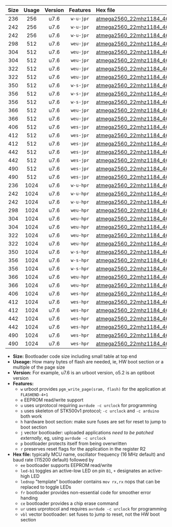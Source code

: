 |Size|Usage|Version|Features|Hex file|
|:-:|:-:|:-:|:-:|:--|
|236|256|u7.6|`w-u-jpr`|[atmega2560_22mhz1184_460800bps_ur_vbl.hex](https://raw.githubusercontent.com/stefanrueger/urboot/main//atmega2560_22mhz1184_460800bps_ur_vbl.hex)|
|242|256|u7.6|`w-u-jpr`|[atmega2560_22mhz1184_460800bps_led+b7_ur_vbl.hex](https://raw.githubusercontent.com/stefanrueger/urboot/main//atmega2560_22mhz1184_460800bps_led+b7_ur_vbl.hex)|
|242|256|u7.6|`w-u-jpr`|[atmega2560_22mhz1184_460800bps_lednop_ur_vbl.hex](https://raw.githubusercontent.com/stefanrueger/urboot/main//atmega2560_22mhz1184_460800bps_lednop_ur_vbl.hex)|
|298|512|u7.6|`weu-jpr`|[atmega2560_22mhz1184_460800bps_ee_ur_vbl.hex](https://raw.githubusercontent.com/stefanrueger/urboot/main//atmega2560_22mhz1184_460800bps_ee_ur_vbl.hex)|
|304|512|u7.6|`weu-jpr`|[atmega2560_22mhz1184_460800bps_ee_led+b7_ur_vbl.hex](https://raw.githubusercontent.com/stefanrueger/urboot/main//atmega2560_22mhz1184_460800bps_ee_led+b7_ur_vbl.hex)|
|304|512|u7.6|`weu-jpr`|[atmega2560_22mhz1184_460800bps_ee_lednop_ur_vbl.hex](https://raw.githubusercontent.com/stefanrueger/urboot/main//atmega2560_22mhz1184_460800bps_ee_lednop_ur_vbl.hex)|
|322|512|u7.6|`weu-jpr`|[atmega2560_22mhz1184_460800bps_ee_led+b7_fr_ur_vbl.hex](https://raw.githubusercontent.com/stefanrueger/urboot/main//atmega2560_22mhz1184_460800bps_ee_led+b7_fr_ur_vbl.hex)|
|322|512|u7.6|`weu-jpr`|[atmega2560_22mhz1184_460800bps_ee_lednop_fr_ur_vbl.hex](https://raw.githubusercontent.com/stefanrueger/urboot/main//atmega2560_22mhz1184_460800bps_ee_lednop_fr_ur_vbl.hex)|
|350|512|u7.6|`w-s-jpr`|[atmega2560_22mhz1184_460800bps_vbl.hex](https://raw.githubusercontent.com/stefanrueger/urboot/main//atmega2560_22mhz1184_460800bps_vbl.hex)|
|356|512|u7.6|`w-s-jpr`|[atmega2560_22mhz1184_460800bps_led+b7_vbl.hex](https://raw.githubusercontent.com/stefanrueger/urboot/main//atmega2560_22mhz1184_460800bps_led+b7_vbl.hex)|
|356|512|u7.6|`w-s-jpr`|[atmega2560_22mhz1184_460800bps_lednop_vbl.hex](https://raw.githubusercontent.com/stefanrueger/urboot/main//atmega2560_22mhz1184_460800bps_lednop_vbl.hex)|
|366|512|u7.6|`weu-jpr`|[atmega2560_22mhz1184_460800bps_ee_led+b7_fr_ce_ur_vbl.hex](https://raw.githubusercontent.com/stefanrueger/urboot/main//atmega2560_22mhz1184_460800bps_ee_led+b7_fr_ce_ur_vbl.hex)|
|366|512|u7.6|`weu-jpr`|[atmega2560_22mhz1184_460800bps_ee_lednop_fr_ce_ur_vbl.hex](https://raw.githubusercontent.com/stefanrueger/urboot/main//atmega2560_22mhz1184_460800bps_ee_lednop_fr_ce_ur_vbl.hex)|
|406|512|u7.6|`wes-jpr`|[atmega2560_22mhz1184_460800bps_ee_vbl.hex](https://raw.githubusercontent.com/stefanrueger/urboot/main//atmega2560_22mhz1184_460800bps_ee_vbl.hex)|
|412|512|u7.6|`wes-jpr`|[atmega2560_22mhz1184_460800bps_ee_led+b7_vbl.hex](https://raw.githubusercontent.com/stefanrueger/urboot/main//atmega2560_22mhz1184_460800bps_ee_led+b7_vbl.hex)|
|412|512|u7.6|`wes-jpr`|[atmega2560_22mhz1184_460800bps_ee_lednop_vbl.hex](https://raw.githubusercontent.com/stefanrueger/urboot/main//atmega2560_22mhz1184_460800bps_ee_lednop_vbl.hex)|
|442|512|u7.6|`wes-jpr`|[atmega2560_22mhz1184_460800bps_ee_led+b7_fr_vbl.hex](https://raw.githubusercontent.com/stefanrueger/urboot/main//atmega2560_22mhz1184_460800bps_ee_led+b7_fr_vbl.hex)|
|442|512|u7.6|`wes-jpr`|[atmega2560_22mhz1184_460800bps_ee_lednop_fr_vbl.hex](https://raw.githubusercontent.com/stefanrueger/urboot/main//atmega2560_22mhz1184_460800bps_ee_lednop_fr_vbl.hex)|
|490|512|u7.6|`wes-jpr`|[atmega2560_22mhz1184_460800bps_ee_led+b7_fr_ce_vbl.hex](https://raw.githubusercontent.com/stefanrueger/urboot/main//atmega2560_22mhz1184_460800bps_ee_led+b7_fr_ce_vbl.hex)|
|490|512|u7.6|`wes-jpr`|[atmega2560_22mhz1184_460800bps_ee_lednop_fr_ce_vbl.hex](https://raw.githubusercontent.com/stefanrueger/urboot/main//atmega2560_22mhz1184_460800bps_ee_lednop_fr_ce_vbl.hex)|
|236|1024|u7.6|`w-u-hpr`|[atmega2560_22mhz1184_460800bps_ur.hex](https://raw.githubusercontent.com/stefanrueger/urboot/main//atmega2560_22mhz1184_460800bps_ur.hex)|
|242|1024|u7.6|`w-u-hpr`|[atmega2560_22mhz1184_460800bps_led+b7_ur.hex](https://raw.githubusercontent.com/stefanrueger/urboot/main//atmega2560_22mhz1184_460800bps_led+b7_ur.hex)|
|242|1024|u7.6|`w-u-hpr`|[atmega2560_22mhz1184_460800bps_lednop_ur.hex](https://raw.githubusercontent.com/stefanrueger/urboot/main//atmega2560_22mhz1184_460800bps_lednop_ur.hex)|
|298|1024|u7.6|`weu-hpr`|[atmega2560_22mhz1184_460800bps_ee_ur.hex](https://raw.githubusercontent.com/stefanrueger/urboot/main//atmega2560_22mhz1184_460800bps_ee_ur.hex)|
|304|1024|u7.6|`weu-hpr`|[atmega2560_22mhz1184_460800bps_ee_led+b7_ur.hex](https://raw.githubusercontent.com/stefanrueger/urboot/main//atmega2560_22mhz1184_460800bps_ee_led+b7_ur.hex)|
|304|1024|u7.6|`weu-hpr`|[atmega2560_22mhz1184_460800bps_ee_lednop_ur.hex](https://raw.githubusercontent.com/stefanrueger/urboot/main//atmega2560_22mhz1184_460800bps_ee_lednop_ur.hex)|
|322|1024|u7.6|`weu-hpr`|[atmega2560_22mhz1184_460800bps_ee_led+b7_fr_ur.hex](https://raw.githubusercontent.com/stefanrueger/urboot/main//atmega2560_22mhz1184_460800bps_ee_led+b7_fr_ur.hex)|
|322|1024|u7.6|`weu-hpr`|[atmega2560_22mhz1184_460800bps_ee_lednop_fr_ur.hex](https://raw.githubusercontent.com/stefanrueger/urboot/main//atmega2560_22mhz1184_460800bps_ee_lednop_fr_ur.hex)|
|350|1024|u7.6|`w-s-hpr`|[atmega2560_22mhz1184_460800bps.hex](https://raw.githubusercontent.com/stefanrueger/urboot/main//atmega2560_22mhz1184_460800bps.hex)|
|356|1024|u7.6|`w-s-hpr`|[atmega2560_22mhz1184_460800bps_led+b7.hex](https://raw.githubusercontent.com/stefanrueger/urboot/main//atmega2560_22mhz1184_460800bps_led+b7.hex)|
|356|1024|u7.6|`w-s-hpr`|[atmega2560_22mhz1184_460800bps_lednop.hex](https://raw.githubusercontent.com/stefanrueger/urboot/main//atmega2560_22mhz1184_460800bps_lednop.hex)|
|366|1024|u7.6|`weu-hpr`|[atmega2560_22mhz1184_460800bps_ee_led+b7_fr_ce_ur.hex](https://raw.githubusercontent.com/stefanrueger/urboot/main//atmega2560_22mhz1184_460800bps_ee_led+b7_fr_ce_ur.hex)|
|366|1024|u7.6|`weu-hpr`|[atmega2560_22mhz1184_460800bps_ee_lednop_fr_ce_ur.hex](https://raw.githubusercontent.com/stefanrueger/urboot/main//atmega2560_22mhz1184_460800bps_ee_lednop_fr_ce_ur.hex)|
|406|1024|u7.6|`wes-hpr`|[atmega2560_22mhz1184_460800bps_ee.hex](https://raw.githubusercontent.com/stefanrueger/urboot/main//atmega2560_22mhz1184_460800bps_ee.hex)|
|412|1024|u7.6|`wes-hpr`|[atmega2560_22mhz1184_460800bps_ee_led+b7.hex](https://raw.githubusercontent.com/stefanrueger/urboot/main//atmega2560_22mhz1184_460800bps_ee_led+b7.hex)|
|412|1024|u7.6|`wes-hpr`|[atmega2560_22mhz1184_460800bps_ee_lednop.hex](https://raw.githubusercontent.com/stefanrueger/urboot/main//atmega2560_22mhz1184_460800bps_ee_lednop.hex)|
|442|1024|u7.6|`wes-hpr`|[atmega2560_22mhz1184_460800bps_ee_led+b7_fr.hex](https://raw.githubusercontent.com/stefanrueger/urboot/main//atmega2560_22mhz1184_460800bps_ee_led+b7_fr.hex)|
|442|1024|u7.6|`wes-hpr`|[atmega2560_22mhz1184_460800bps_ee_lednop_fr.hex](https://raw.githubusercontent.com/stefanrueger/urboot/main//atmega2560_22mhz1184_460800bps_ee_lednop_fr.hex)|
|490|1024|u7.6|`wes-hpr`|[atmega2560_22mhz1184_460800bps_ee_led+b7_fr_ce.hex](https://raw.githubusercontent.com/stefanrueger/urboot/main//atmega2560_22mhz1184_460800bps_ee_led+b7_fr_ce.hex)|
|490|1024|u7.6|`wes-hpr`|[atmega2560_22mhz1184_460800bps_ee_lednop_fr_ce.hex](https://raw.githubusercontent.com/stefanrueger/urboot/main//atmega2560_22mhz1184_460800bps_ee_lednop_fr_ce.hex)|

- **Size:** Bootloader code size including small table at top end
- **Useage:** How many bytes of flash are needed, ie, HW boot section or a multiple of the page size
- **Version:** For example, u7.6 is an urboot version, o5.2 is an optiboot version
- **Features:**
  + `w` urboot provides `pgm_write_page(sram, flash)` for the application at `FLASHEND-4+1`
  + `e` EEPROM read/write support
  + `u` uses urprotocol requiring `avrdude -c urclock` for programming
  + `s` uses skeleton of STK500v1 protocol; `-c urclock` and `-c arduino` both work
  + `h` hardware boot section: make sure fuses are set for reset to jump to boot section
  + `j` vector bootloader: uploaded applications *need to be patched externally*, eg, using `avrdude -c urclock`
  + `p` bootloader protects itself from being overwritten
  + `r` preserves reset flags for the application in the register R2
- **Hex file:** typically MCU name, oscillator frequency (16 MHz default) and baud rate (115200 default) followed by
  + `ee` bootloader supports EEPROM read/write
  + `led-b1` toggles an active-low LED on pin `B1`, `+` designates an active-high LED
  + `lednop` "template" bootloader contains `mov rx,rx` nops that can be replaced to toggle LEDs
  + `fr` bootloader provides non-essential code for smoother error handing
  + `ce` bootloader provides a chip erase command
  + `ur` uses urprotocol and requires `avrdude -c urclock` for programming
  + `vbl` vector bootloader: set fuses to jump to reset, not the HW boot section
